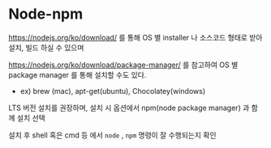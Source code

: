 # Node-npm

https://nodejs.org/ko/download/ 를 통해 OS 별 installer 나 소스코드 형태로 받아 설치, 빌드 하실 수 있으며 

https://nodejs.org/ko/download/package-manager/ 를 참고하여 OS 별 package manager 를 통해 설치할 수도 있다.

- ex) brew (mac), apt-get(ubuntu), Chocolatey(windows)


LTS 버전 설치를 권장하며, 설치 시 옵션에서 npm(node package manager) 과 함께 설치 선택 



설치 후 shell 혹은 cmd 등 에서 `node` , `npm` 명령이 잘 수행되는지 확인